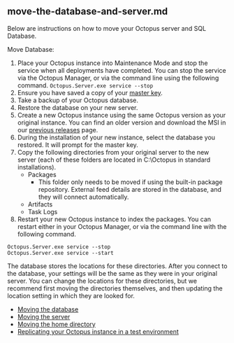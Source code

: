 
## move-the-database-and-server.md	

Below are instructions on how to move your Octopus server and SQL Database.


Move Database:
1. Place your Octopus instance into Maintenance Mode and stop the service when all deployments have completed. You can stop the service via the Octopus Manager, or via the command line using the following command.
`Octopus.Server.exe service --stop`
2. Ensure you have saved a copy of your [master key](https://octopus.com/docs/reference/security-and-encryption#Securityandencryption-YourMasterKey).
3. Take a backup of your Octopus database.
4. Restore the database on your new server.
5. Create a new Octopus instance using the same Octopus version as your original instance. You can find an older version and download the MSI in our [previous releases](https://octopus.com/downloads/previous) page.
6. During the installation of your new instance, select the database you restored. It will prompt for the master key.
7. Copy the following directories from your original server to the new server (each of these folders are located in C:\Octopus in standard installations).
   - Packages
      - This folder only needs to be moved if using the built-in package repository. External feed details are stored in the database, and they will connect automatically.
   - Artifacts
   - Task Logs
8. Restart your new Octopus instance to index the packages. You can restart either in your Octopus Manager, or via the command line with the following command.
```
Octopus.Server.exe service --stop
Octopus.Server.exe service --start
```

The database stores the locations for these directories. After you connect to the database, your settings will be the same as they were in your original server. You can change the locations for these directories, but we recommend first moving the directories themselves, and then updating the location setting in which they are looked for.

- [Moving the database](/docs/move-the-database.md)
- [Moving the server](/docs/move-the-server.md)
- [Moving the home directory](/docs/getting-started.md)
- [Replicating your Octopus instance in a test environment](/docs/replicating-your-octopus-instance-in-a-test-environment.md)

